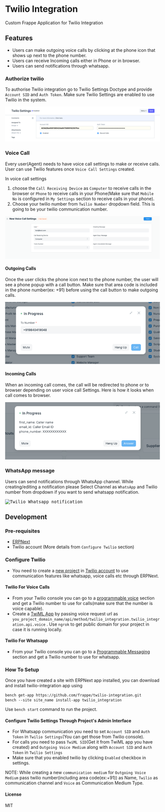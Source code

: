 # Twilio Integration

Custom Frappe Application for Twilio Integration

## Features
- Users can make outgoing voice calls by clicking at the phone icon that shows up next to the phone number.
- Users can receive Incoming calls either in Phone or in browser.
- Users can send notifications through whatsapp.

### Authorize twilio
To authorise Twilio integration go to Twilio Settings Doctype and provide `Account SID` and `Auth Token`. Make sure Twilio Settings are enabled to use Twilio in the system.

<kbd><img src=".github/twilio-settings.png" alt="Twilio Settings" /></kbd>

### Voice Call

Every user(Agent) needs to have voice call settings to make or receive calls. User can use Twilio features once `Voice Call Settings` created.

In voice call settings
1. choose the `Call Receiving Device` as `Computer` to receive calls in the browser or `Phone` to receive calls in your Phone(Make sure that `Mobile No` is configured in `My Settings` section to receive calls in your phone).
2. Choose your twilio number from `Twilio Number` dropdown field. This is going to be your twilio communication number.

<kbd><img src=".github/voice-call-settings.png" alt="Twilio Voice Call Settings" /></kbd>

#### Outgoing Calls

Once the user clicks the phone icon next to the phone number, the user will see a phone popup with a call button. Make sure that area code is included in the phone number(ex: +91) before using the call button to make outgoing calls.

<kbd><img src=".github/twilio-outgoing-call-popup.png" alt="Twilio Outgoing Call Popup" /></kbd>

#### Incoming Calls

When an incoming call comes, the call will be redirected to phone or to browser depending on user voice call Settings. Here is how it looks when call comes to browser.

<kbd><img src=".github/twilio-incoming-call-popup.png" alt="Twilio Incoming Call Popup" /></kbd>

### WhatsApp message

Users can send notifications through WhatsApp channel. While creating/editing a notification please Select Channel as `WhatsApp` and Twilio number from dropdown if you want to send whatsapp notification.

<kbd><img src=".github/twilio-whatsapp-notification.png" alt="Twilio Whatsapp notification" /></kbd>


## Development

### Pre-requisites
- [ERPNext](https://docs.erpnext.com/docs/user/manual/en/introduction/getting-started-with-erpnext#4-install-erpnext-on-your-unixlinuxmac-machine
)
- Twilio account (More details from `Configure Twilio` section)

### Configure Twilio
* You need to create a [new project](https://www.twilio.com/console/projects/create)  in [Twilio account](https://www.twilio.com/) to use communication features like whatsapp, voice calls etc through ERPNext.

#### Twilio For Voice Calls
* From your Twilio console you can go to a [programmable voice](https://www.twilio.com/console/voice/dashboard) section and get a Twilio number to use for calls(make sure that the number is voice capable).
* Create a [TwiML App](https://www.twilio.com/console/voice/twiml/apps/create) by passing voice request url as `you_project_domain_name/api/method/twilio_integration.twilio_integration.api.voice` . Use `ngrok` to get  public domain for your project in case it is running locally.

#### Twilio For Whatsapp
* From your Twilio console you can go to a [Programmable Messaging](https://www.twilio.com/console/sms/dashboard) section and get a Twilio number to use for whatsapp.


### How To Setup
Once you have created a site with ERPNext app installed, you can download and install twilio-integration app using

```
bench get-app https://github.com/frappe/twilio-integration.git
bench --site site_name install-app twilio_integration
```

Use `bench start` command to run the project.

#### Configure Twilio Settings Through Project's Admin Interface
* For Whatsapp communication you need to set `Account SID` and `Auth Token` in `Twilio Settings`(You can get those from Twilio console).
* For calls you need to pass `TwiML SID`(Get it from TwiML app you have created) and `Outgoing Voice Medium` along with `Account SID` and `Auth Token` in `Twilio Settings`
* Make sure that you enabled twilio by clicking `Enabled` checkbox in settings.

NOTE: While creating a new `communication medium` for `Outgoing Voice Medium` pass twilio number(including area code(ex:+91)) as Name, `Twilio` as communication channel and `Voice` as Communication Medium Type.


#### License

MIT

